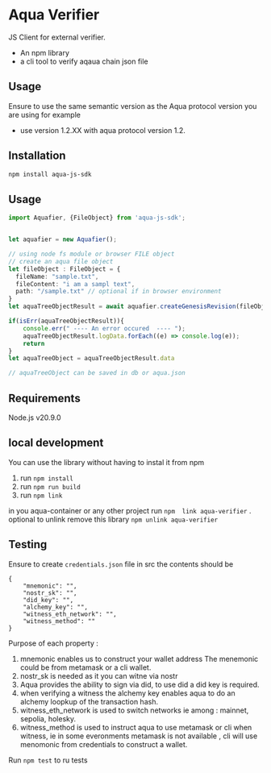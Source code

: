 # Aqua Verifier 
JS Client for external verifier.
* An npm library 
* a cli tool to verify aqaua chain json file 

## Usage
Ensure to use the same semantic version as the Aqua protocol version you are using for example
* use version 1.2.XX with aqua protocol version 1.2.


## Installation
```bash
npm install aqua-js-sdk
```

## Usage

```typescript
import Aquafier, {FileObject} from 'aqua-js-sdk';


let aquafier = new Aquafier();

// using node fs module or browser FILE object
// create an aqua file object 
let fileObject : FileObject = {
  fileName: "sample.txt",
  fileContent: "i am a sampl text",
  path: "/sample.txt" // optional if in browser environment
}
let aquaTreeObjectResult = await aquafier.createGenesisRevision(fileObject);

if(isErr(aquaTreeObjectResult)){
    console.err(" ---- An error occured  ---- ");
    aquaTreeObjectResult.logData.forEach((e) => console.log(e));
    return
}
let aquaTreeObject = aquaTreeObjectResult.data

// aquaTreeObject can be saved in db or aqua.json

```

##  Requirements
Node.js v20.9.0


## local development
You can use the library without having to instal it from npm
1. run `npm install`
2. run `npm run build`
3. run `npm link`

in you aqua-container or any other project run `npm  link aqua-verifier` .
optional to unlink remove this library `npm unlink aqua-verifier`

## Testing 

Ensure to create `credentials.json` file in src the contents should be 

```
{
    "mnemonic": "",
    "nostr_sk": "",
    "did_key": "",
    "alchemy_key": "",
    "witness_eth_network": "",
    "witness_method": ""
}
```
Purpose of each property :

1. mnemonic enables us to construct your wallet address The menemonic could be from metamask or a cli wallet.
2.  nostr_sk is needed as it you can witne via nostr
3. Aqua provides the ability to sign via did, to use did a did key is required.
4. when verifying a witness the alchemy key enables aqua to do an alchemy loopkup of the  transaction hash.
5. witness_eth_network is used to switch networks ie among : mainnet, sepolia, holesky.
6. witness_method is used to instruct aqua to use metamask or cli when witness, ie in some everonments metamask is not available , cli will use menomonic from credentials to construct a wallet.

Run `npm test` to ru tests





